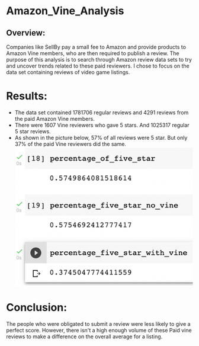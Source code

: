 # Amazon_Vine_Analysis
## Overview:
Companies like SellBy pay a small fee to Amazon and provide products to Amazon Vine members, who are then required to publish a review. The purpose of this analysis is to search through Amazon review data sets to try and uncover trends related to these paid reviewers. I chose to focus on the data set containing reviews of video game listings.

# Results:
* The data set contained 1781706 regular reviews and 4291 reviews from the paid Amazon Vine members.
* There were 1607 Vine reviewers who gave 5 stars. And 1025317 regular 5 star reviews.
* As shown in the picture below, 57% of all reviews were 5 star. But only 37% of the paid Vine reviewers did the same.
![percentages](https://github.com/James-Harkin/Amazon_Vine_Analysis/blob/main/static/images/vine_rating_breakdown.png)
# Conclusion: 
The people who were obligated to submit a review were less likely to give a perfect score. However, there isn't a high enough volume of these Paid vine reviews to make a difference on the overall average for a listing.